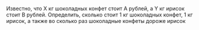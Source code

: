  Известно, что X кг шоколадных конфет стоит A рублей, а Y кг ирисок
 стоит B рублей. Определить, сколько стоит 1 кг шоколадных конфет, 1 кг
 ирисок, а также во сколько раз шоколадные конфеты дороже ирисок
